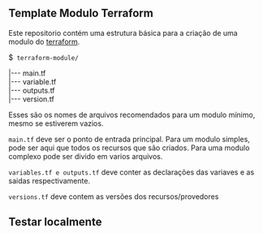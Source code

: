 ##  Template Modulo Terraform
Este repositorio contém uma estrutura básica para a criação de uma modulo do [terraform](https://www.terraform.io/). 

 $`` terraform-module/``
 
 |--- main.tf  
 |--- variable.tf  
 |--- outputs.tf  
 |--- version.tf
 
 Esses são os nomes de arquivos recomendados para um modulo mínimo, mesmo se estiverem vazios. 
 
 ``main.tf`` deve ser o ponto de entrada principal.
 Para um modulo simples, pode ser aqui que todos os recursos que são criados. Para uma modulo complexo pode ser divido em varios arquivos.
 
 ``variables.tf e outputs.tf`` deve conter as declarações das variaves e as saidas respectivamente.
 
 ``versions.tf`` deve contem as versões dos recursos/provedores
 
## Testar localmente



  
